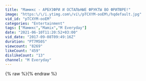 ```yaml
---
title: "Мамикс - АРБУЗФРИ И ОСТАЛЬНЫЕ ФРУКТЫ ВО ФРИТЮРЕ!"
image: "https:\/\/i.ytimg.com\/vi\/pTCXYM-ooEM\/hqdefault.jpg"
vid_id: "pTCXYM-ooEM"
categories: "Entertainment"
tags: ["Мамикс","Mamix","M Everyday"]
date: "2021-06-10T11:20:52+03:00"
vid_date: "2017-09-08T09:49:16Z"
duration: "PT7M50S"
viewcount: "8269"
likeCount: "459"
dislikeCount: "13"
channel: "M Everyday"
---
```

{% raw %}{% endraw %}
